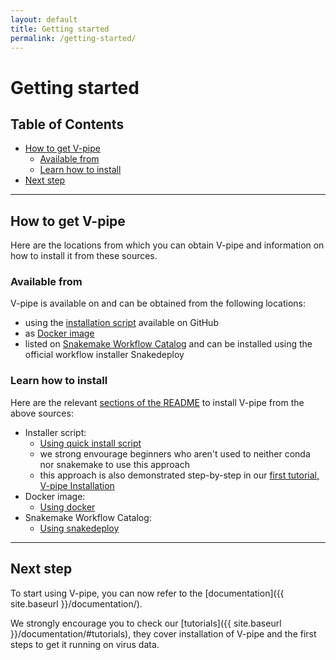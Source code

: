 ```yaml
---
layout: default
title: Getting started
permalink: /getting-started/
---
```


# Getting started

## Table of Contents
- [How to get V-pipe](#how-to-get-v-pipe)
  - [Available from](#available-from)
  - [Learn how to install](#learn-how-to-install)
- [Next step](#next-step)

---

## How to get V-pipe

Here are the locations from which you can obtain V-pipe and information on how to install it from these sources.

### Available from

V-pipe is available on and can be obtained from the following locations:

- using the [installation script](https://github.com/cbg-ethz/V-pipe/blob/master/utils/README.md#quick-installer) available on GitHub
- as [Docker image](https://github.com/cbg-ethz/V-pipe/pkgs/container/v-pipe)
- listed on [Snakemake Workflow Catalog](https://snakemake.github.io/snakemake-workflow-catalog/?usage=cbg-ethz/V-pipe) and can be installed using the official workflow installer Snakedeploy

### Learn how to install

Here are the relevant [sections of the README](https://github.com/cbg-ethz/V-pipe#usage) to install V-pipe from the above sources:

- Installer script:
  - [Using quick install script](https://github.com/cbg-ethz/V-pipe#using-quick-install-script)
  - we strong envourage beginners who aren't used to neither conda nor snakemake to use this approach
  - this approach is also demonstrated step-by-step in our [first tutorial, V-pipe Installation](https://github.com/cbg-ethz/V-pipe/blob/master/docs/tutorial_0_install.md)
- Docker image:
  - [Using docker](https://github.com/cbg-ethz/V-pipe#using-docker)
- Snakemake Workflow Catalog:
  - [Using snakedeploy](https://github.com/cbg-ethz/V-pipe#using-snakedeploy)

---

## Next step

To start using V-pipe, you can now refer to the [documentation]({{ site.baseurl }}/documentation/).

We strongly encourage you to check our [tutorials]({{ site.baseurl }}/documentation/#tutorials), they cover installation of V-pipe and the first steps to get it running on virus data.

